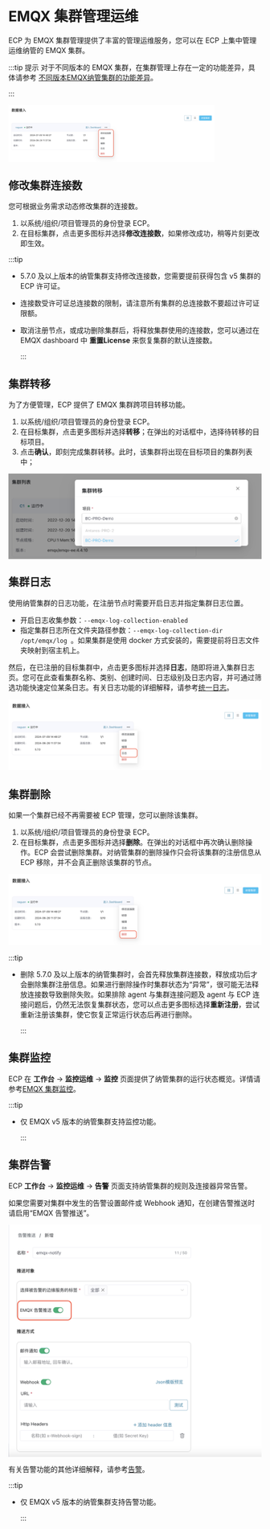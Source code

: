 # EMQX 集群管理运维

ECP 为 EMQX 集群管理提供了丰富的管理运维服务，您可以在 ECP 上集中管理运维纳管的 EMQX 集群。 

:::tip 提示
对于不同版本的 EMQX 集群，在集群管理上存在一定的功能差异，具体请参考 [不同版本EMQX纳管集群的功能差异](./introduction.md#不同版本-emqx-纳管集群的功能差异)。 

:::

<img src="./_assets/cluster-ops.png" style="zoom:40%;" align="middle">

## 修改集群连接数

您可根据业务需求动态修改集群的连接数。

1. 以系统/组织/项目管理员的身份登录 ECP。
2. 在目标集群，点击更多图标并选择**修改连接数**，如果修改成功，稍等片刻更改即生效。

:::tip 

- 5.7.0 及以上版本的纳管集群支持修改连接数，您需要提前获得包含 v5 集群的 ECP 许可证。

- 连接数受许可证总连接数的限制，请注意所有集群的总连接数不要超过许可证限额。

- 取消注册节点，或成功删除集群后，将释放集群使用的连接数，您可以通过在 EMQX dashboard 中 **重置License** 来恢复集群的默认连接数。

  :::

## 集群转移

为了方便管理，ECP 提供了 EMQX 集群跨项目转移功能。

1. 以系统/组织/项目管理员的身份登录 ECP。
2. 在目标集群，点击更多图标并选择**转移**；在弹出的对话框中，选择待转移的目标项目。
3. 点击**确认**，即刻完成集群转移。此时，该集群将出现在目标项目的集群列表中；

<img src="./_assets/cluster-transfer.png" style="zoom: 50%;" align="middle">



## 集群日志

使用纳管集群的日志功能，在注册节点时需要开启日志并指定集群日志位置。
- 开启日志收集参数：`--emqx-log-collection-enabled`
- 指定集群日志所在文件夹路径参数：`--emqx-log-collection-dir /opt/emqx/log `。如果集群是使用 docker 方式安装的，需要提前将日志文件夹映射到宿主机上。

然后，在已注册的目标集群中，点击更多图标并选择**日志**，随即将进入集群日志页。您可在此查看集群名称、类别、创建时间、日志级别及日志内容，并可通过筛选功能快速定位某条日志。有关日志功能的详细解释，请参考[统一日志](../log/introduction.md)。

![log](./_assets/cluster-log.png)

## 集群删除

如果一个集群已经不再需要被 ECP 管理，您可以删除该集群。

1. 以系统/组织/项目管理员的身份登录 ECP。
2. 在目标集群，点击更多图标并选择**删除**。在弹出的对话框中再次确认删除操作。ECP 会尝试删除集群。对纳管集群的删除操作只会将该集群的注册信息从 ECP 移除，并不会真正删除该集群的节点。

<img src="./_assets/cluster-delete.png" alt="drop" style="zoom:50%;" />

:::tip

- 删除 5.7.0 及以上版本的纳管集群时，会首先释放集群连接数，释放成功后才会删除集群注册信息。如果进行删除操作时集群状态为“异常”，很可能无法释放连接数导致删除失败。如果排除 agent 与集群连接问题及 agent 与 ECP 连接问题后，仍然无法恢复集群状态，您可以点击更多图标选择**重新注册**，尝试重新注册该集群，使它恢复正常运行状态后再进行删除。

  :::

## 集群监控

ECP 在 **工作台** -> **监控运维** -> **监控** 页面提供了纳管集群的运行状态概览。详情请参考[EMQX 集群监控](../monitor/monitor_cluster.md)。

:::tip

- 仅 EMQX v5 版本的纳管集群支持监控功能。

  :::

## 集群告警

ECP **工作台** -> **监控运维** -> **告警** 页面支持纳管集群的规则及连接器异常告警。

如果您需要对集群中发生的告警设置邮件或 Webhook 通知，在创建告警推送时请启用“EMQX 告警推送”。

<img src="./_assets/cluster-alarm-notification.png" style="zoom: 50%;" align="middle">

有关告警功能的其他详细解释，请参考[告警](../monitor/alarm_rules.md)。

:::tip

- 仅 EMQX v5 版本的纳管集群支持告警功能。

  :::